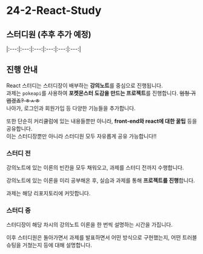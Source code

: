 # 24-2-React-Study

## 스터디원 (추후 추가 예정)

|:---:|:---:|:---:|:---:|:---:|:---:|


## 진행 안내

React 스터디는 스터디장이 배부하는 **강의노트**를 중심으로 진행됩니다. <br/>
과제는 `pokeapi`를 사용하여 **포켓몬스터 도감을 만드는 프로젝트**를 진행합니다. ~~엄청 귀엽겠죠? ㅎㅅㅎ~~ <br/>
나아가, 로그인과 회원가입 등 다양한 기능들을 추가합니다.

또한 단순히 커리큘럼에 있는 내용들뿐만 아니라, **front-end와 react에 대한 꿀팁** 등을 공유합니다. <br/>
이는 스터디장뿐만 아니라 스터디원 모두 자유롭게 공유 가능합니다!!

### 스터디 전

강의노트에 있는 이론의 빈칸을 모두 채워오고, 과제를 스터디 전까지 수행합니다.

강의노트에 있는 이론을 미리 공부해온 후, 실습과 과제를 통해 **프로젝트를 진행**합니다.

과제는 해당 리포지토리에 커밋합니다.

### 스터디 중

스터디장이 해당 차시의 강의노트 이론을 한 번씩 설명하는 시간을 가집니다.

이후 스터디원은 돌아가면서 과제를 발표하면서 어떤 방식으로 구현했는지, 
어떤 트러블 슈팅을 거쳤는지 등에 대해 설명합니다.
